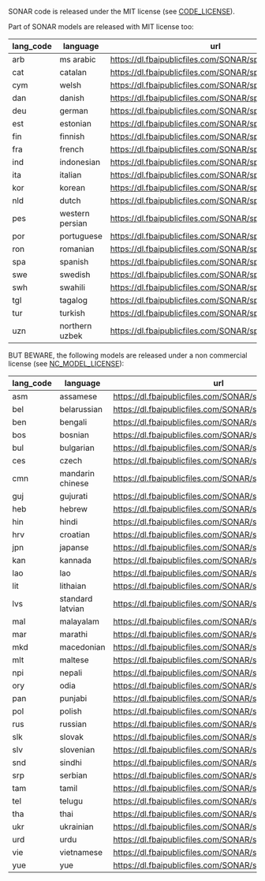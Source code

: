 SONAR code is released under the MIT license (see [CODE_LICENSE](CODE_LICENSE.md)).

Part of SONAR models are released with MIT license too:

| lang_code | language         | url                                                               |
| --------- | ---------------- | ------------------------------------------------------ |
| arb       | ms arabic        | https://dl.fbaipublicfiles.com/SONAR/spenc.v3ap.arb.pt |
| cat       | catalan          | https://dl.fbaipublicfiles.com/SONAR/spenc.v3ap.cat.pt |
| cym       | welsh            | https://dl.fbaipublicfiles.com/SONAR/spenc.v3ap.cym.pt |
| dan       | danish           | https://dl.fbaipublicfiles.com/SONAR/spenc.v3ap.dan.pt |
| deu       | german           | https://dl.fbaipublicfiles.com/SONAR/spenc.v3ap.deu.pt |
| est       | estonian         | https://dl.fbaipublicfiles.com/SONAR/spenc.v3ap.est.pt |
| fin       | finnish          | https://dl.fbaipublicfiles.com/SONAR/spenc.v3ap.fin.pt |
| fra       | french           | https://dl.fbaipublicfiles.com/SONAR/spenc.v3ap.fra.pt |
| ind       | indonesian       | https://dl.fbaipublicfiles.com/SONAR/spenc.v3ap.ind.pt |
| ita       | italian          | https://dl.fbaipublicfiles.com/SONAR/spenc.v3ap.ita.pt |
| kor       | korean           | https://dl.fbaipublicfiles.com/SONAR/spenc.v3ap.kor.pt |
| nld       | dutch            | https://dl.fbaipublicfiles.com/SONAR/spenc.v3ap.nld.pt |
| pes       | western persian  | https://dl.fbaipublicfiles.com/SONAR/spenc.v3ap.pes.pt |
| por       | portuguese       | https://dl.fbaipublicfiles.com/SONAR/spenc.v3ap.por.pt |
| ron       | romanian         | https://dl.fbaipublicfiles.com/SONAR/spenc.v3ap.ron.pt |
| spa       | spanish          | https://dl.fbaipublicfiles.com/SONAR/spenc.v3ap.spa.pt |
| swe       | swedish          | https://dl.fbaipublicfiles.com/SONAR/spenc.v3ap.swe.pt |
| swh       | swahili          | https://dl.fbaipublicfiles.com/SONAR/spenc.v3ap.swh.pt |
| tgl       | tagalog          | https://dl.fbaipublicfiles.com/SONAR/spenc.v3ap.tgl.pt |
| tur       | turkish          | https://dl.fbaipublicfiles.com/SONAR/spenc.v3ap.tur.pt |
| uzn       | northern uzbek   | https://dl.fbaipublicfiles.com/SONAR/spenc.v3ap.uzn.pt |


BUT BEWARE, the following models are released under a non commercial license (see [NC_MODEL_LICENSE](NC_MODEL_LICENSE.md)):

| lang_code | language         | url                                                   |
| --------- | ---------------- | ------------------------------------------------------ |
| asm       | assamese         | https://dl.fbaipublicfiles.com/SONAR/spenc.v5ap.asm.pt |
| bel       | belarussian      | https://dl.fbaipublicfiles.com/SONAR/spenc.v5ap.bel.pt |
| ben       | bengali          | https://dl.fbaipublicfiles.com/SONAR/spenc.v5ap.ben.pt |
| bos       | bosnian          | https://dl.fbaipublicfiles.com/SONAR/spenc.v5ap.bos.pt |
| bul       | bulgarian        | https://dl.fbaipublicfiles.com/SONAR/spenc.v5ap.bul.pt |
| ces       | czech            | https://dl.fbaipublicfiles.com/SONAR/spenc.v5ap.ces.pt |
| cmn       | mandarin chinese | https://dl.fbaipublicfiles.com/SONAR/spenc.v5ap.cmn.pt |
| guj       | gujurati         | https://dl.fbaipublicfiles.com/SONAR/spenc.v5ap.guj.pt |
| heb       | hebrew           | https://dl.fbaipublicfiles.com/SONAR/spenc.v5ap.heb.pt |
| hin       | hindi            | https://dl.fbaipublicfiles.com/SONAR/spenc.v5ap.hin.pt |
| hrv       | croatian         | https://dl.fbaipublicfiles.com/SONAR/spenc.v5ap.hrv.pt |
| jpn       | japanse          | https://dl.fbaipublicfiles.com/SONAR/spenc.v5ap.jpn.pt |
| kan       | kannada          | https://dl.fbaipublicfiles.com/SONAR/spenc.v5ap.jan.pt |
| lao       | lao              | https://dl.fbaipublicfiles.com/SONAR/spenc.v5ap.lao.pt |
| lit       | lithaian         | https://dl.fbaipublicfiles.com/SONAR/spenc.v5ap.lit.pt |
| lvs       | standard latvian | https://dl.fbaipublicfiles.com/SONAR/spenc.v5ap.lvs.pt |
| mal       | malayalam        | https://dl.fbaipublicfiles.com/SONAR/spenc.v5ap.mal.pt |
| mar       | marathi          | https://dl.fbaipublicfiles.com/SONAR/spenc.v5ap.mar.pt |
| mkd       | macedonian       | https://dl.fbaipublicfiles.com/SONAR/spenc.v5ap.mkd.pt |
| mlt       | maltese          | https://dl.fbaipublicfiles.com/SONAR/spenc.v5ap.mlt.pt |
| npi       | nepali           | https://dl.fbaipublicfiles.com/SONAR/spenc.v5ap.npi.pt |
| ory       | odia             | https://dl.fbaipublicfiles.com/SONAR/spenc.v5ap.ory.pt |
| pan       | punjabi          | https://dl.fbaipublicfiles.com/SONAR/spenc.v5ap.pan.pt |
| pol       | polish           | https://dl.fbaipublicfiles.com/SONAR/spenc.v5ap.po.pt  |
| rus       | russian          | https://dl.fbaipublicfiles.com/SONAR/spenc.v5ap.rus.pt |
| slk       | slovak           | https://dl.fbaipublicfiles.com/SONAR/spenc.v5ap.slk.pt |
| slv       | slovenian        | https://dl.fbaipublicfiles.com/SONAR/spenc.v5ap.slv.pt |
| snd       | sindhi           | https://dl.fbaipublicfiles.com/SONAR/spenc.v5ap.snd.pt |
| srp       | serbian          | https://dl.fbaipublicfiles.com/SONAR/spenc.v5ap.srp.pt |
| tam       | tamil            | https://dl.fbaipublicfiles.com/SONAR/spenc.v5ap.tam.pt |
| tel       | telugu           | https://dl.fbaipublicfiles.com/SONAR/spenc.v5ap.tel.pt |
| tha       | thai             | https://dl.fbaipublicfiles.com/SONAR/spenc.v5ap.tha.pt |
| ukr       | ukrainian        | https://dl.fbaipublicfiles.com/SONAR/spenc.v5ap.ukr.pt |
| urd       | urdu             | https://dl.fbaipublicfiles.com/SONAR/spenc.v5ap.urd.pt |
| vie       | vietnamese       | https://dl.fbaipublicfiles.com/SONAR/spenc.v5ap.vie.pt |
| yue       | yue              | https://dl.fbaipublicfiles.com/SONAR/spenc.v5ap.yue.pt |

